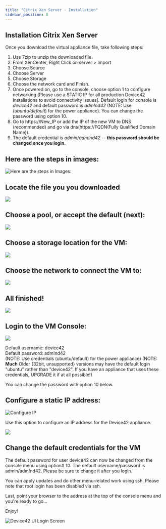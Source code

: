 ```yaml
---
title: "Citrix Xen Server - Installation"
sidebar_position: 8
---
```


## Installation Citrix Xen Server

Once you download the virtual appliance file, take following steps:

1. Use 7zip to unzip the downloaded file.
2. From XenCenter, Right Click on server > Import
3. Choose Source
4. Choose Server
5. Choose Storage
6. Choose the network card and Finish.
7. Once powered on, go to the console, choose option 1 to configure networking \[Please use a STATIC IP for all production Device42 Installations to avoid connectivity issues\]. Default login for console is _device42_ and default password is _adm!nd42_ (NOTE: Use (_ubuntu/default_) for the power appliance). You can change the password using option 10.
8. Go to https://New\_IP or add the IP of the new VM to DNS (recommended) and go via dns(https://FQDN(Fully Qualified Domain Name)).
9. The default credential is _admin/adm!nd42_ -- **this password should be changed once you login.**

## Here are the steps in images:

![Here are the steps in Images:](/assets/images/wpid5942-wpid-media_1331243551635.png)

## Locate the file you you downloaded

![](/assets/images/wpid5943-wpid-media_1331243622364.png)

## Choose a pool, or accept the default (next):

![](/assets/images/wpid5944-wpid-media_1331243664174.png)

## Choose a storage location for the VM:

![](/assets/images/wpid5945-wpid-media_1331243689911.png)

## Choose the network to connect the VM to:

![](/assets/images/wpid5946-wpid-media_1331243717545.png)

## All finished!

![](/assets/images/wpid5947-wpid-media_1331243745178.png)

## Login to the VM Console:

![](/assets/images/wpid5950-media_1419606545144.png)

Default username: device42  
Default password: adm!nd42  
(NOTE: Use credentials (ubuntu/default) for the power appliance) (NOTE: **Much** Older {32bit, unsupported} versions may have the default login "ubuntu" rather than "device42". If you have an appliance that uses these credentials, UPGRADE it if at all possible!)

You can change the password with option 10 below.

## Configure a static IP address:

![Configure IP](/assets/images/wpid5951-media_1338938610667.png)

Use this option to configure an IP address for the Device42 appliance.

![](/assets/images/wpid5948-media_1338938641495.png)

## Change the default credentials for the VM

The default password for user device42 can now be changed from the console menu using option# 10. The default username/password is admin/adm!nd42. Please be sure to change it after you login.

You can apply updates and do other menu-related work using ssh. Please note that root login has been disabled via ssh.

Last, point your browser to the address at the top of the console menu and you're ready to go...

Enjoy!

![Device42 UI Login Screen](/assets/images/d42_UI-LOGIN_SCREEN.png)
